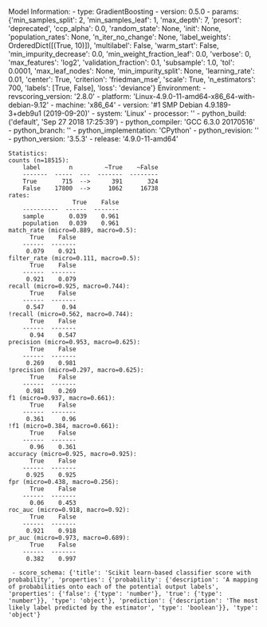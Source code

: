 Model Information:
	 - type: GradientBoosting
	 - version: 0.5.0
	 - params: {'min_samples_split': 2, 'min_samples_leaf': 1, 'max_depth': 7, 'presort': 'deprecated', 'ccp_alpha': 0.0, 'random_state': None, 'init': None, 'population_rates': None, 'n_iter_no_change': None, 'label_weights': OrderedDict([(True, 10)]), 'multilabel': False, 'warm_start': False, 'min_impurity_decrease': 0.0, 'min_weight_fraction_leaf': 0.0, 'verbose': 0, 'max_features': 'log2', 'validation_fraction': 0.1, 'subsample': 1.0, 'tol': 0.0001, 'max_leaf_nodes': None, 'min_impurity_split': None, 'learning_rate': 0.01, 'center': True, 'criterion': 'friedman_mse', 'scale': True, 'n_estimators': 700, 'labels': [True, False], 'loss': 'deviance'}
	Environment:
	 - revscoring_version: '2.8.0'
	 - platform: 'Linux-4.9.0-11-amd64-x86_64-with-debian-9.12'
	 - machine: 'x86_64'
	 - version: '#1 SMP Debian 4.9.189-3+deb9u1 (2019-09-20)'
	 - system: 'Linux'
	 - processor: ''
	 - python_build: ('default', 'Sep 27 2018 17:25:39')
	 - python_compiler: 'GCC 6.3.0 20170516'
	 - python_branch: ''
	 - python_implementation: 'CPython'
	 - python_revision: ''
	 - python_version: '3.5.3'
	 - release: '4.9.0-11-amd64'
	
	Statistics:
	counts (n=18515):
		label        n         ~True    ~False
		-------  -----  ---  -------  --------
		True       715  -->      391       324
		False    17800  -->     1062     16738
	rates:
		              True    False
		----------  ------  -------
		sample       0.039    0.961
		population   0.039    0.961
	match_rate (micro=0.889, macro=0.5):
		  True    False
		------  -------
		 0.079    0.921
	filter_rate (micro=0.111, macro=0.5):
		  True    False
		------  -------
		 0.921    0.079
	recall (micro=0.925, macro=0.744):
		  True    False
		------  -------
		 0.547     0.94
	!recall (micro=0.562, macro=0.744):
		  True    False
		------  -------
		  0.94    0.547
	precision (micro=0.953, macro=0.625):
		  True    False
		------  -------
		 0.269    0.981
	!precision (micro=0.297, macro=0.625):
		  True    False
		------  -------
		 0.981    0.269
	f1 (micro=0.937, macro=0.661):
		  True    False
		------  -------
		 0.361     0.96
	!f1 (micro=0.384, macro=0.661):
		  True    False
		------  -------
		  0.96    0.361
	accuracy (micro=0.925, macro=0.925):
		  True    False
		------  -------
		 0.925    0.925
	fpr (micro=0.438, macro=0.256):
		  True    False
		------  -------
		  0.06    0.453
	roc_auc (micro=0.918, macro=0.92):
		  True    False
		------  -------
		 0.921    0.918
	pr_auc (micro=0.973, macro=0.689):
		  True    False
		------  -------
		 0.382    0.997
	
	 - score_schema: {'title': 'Scikit learn-based classifier score with probability', 'properties': {'probability': {'description': 'A mapping of probabilities onto each of the potential output labels', 'properties': {'false': {'type': 'number'}, 'true': {'type': 'number'}}, 'type': 'object'}, 'prediction': {'description': 'The most likely label predicted by the estimator', 'type': 'boolean'}}, 'type': 'object'}

